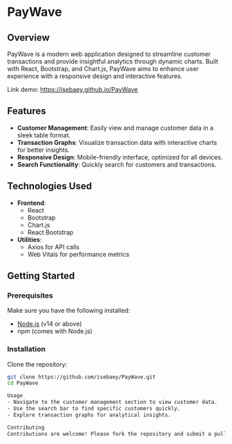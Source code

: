 # PayWave

## Overview

PayWave is a modern web application designed to streamline customer transactions and provide insightful analytics through dynamic charts. Built with React, Bootstrap, and Chart.js, PayWave aims to enhance user experience with a responsive design and interactive features.

Link demo: https://isebaey.github.io/PayWave

## Features

- **Customer Management**: Easily view and manage customer data in a sleek table format.
- **Transaction Graphs**: Visualize transaction data with interactive charts for better insights.
- **Responsive Design**: Mobile-friendly interface, optimized for all devices.
- **Search Functionality**: Quickly search for customers and transactions.

## Technologies Used

- **Frontend**:
  - React
  - Bootstrap
  - Chart.js
  - React Bootstrap
- **Utilities**:
  - Axios for API calls
  - Web Vitals for performance metrics

## Getting Started

### Prerequisites

Make sure you have the following installed:

- [Node.js](https://nodejs.org/) (v14 or above)
- npm (comes with Node.js)

### Installation

Clone the repository:

```bash
git clone https://github.com/isebaey/PayWave.git
cd PayWave

Usage
- Navigate to the customer management section to view customer data.
- Use the search bar to find specific customers quickly.
- Explore transaction graphs for analytical insights.

Contributing
Contributions are welcome! Please fork the repository and submit a pull request for improvements or bug fixes.

